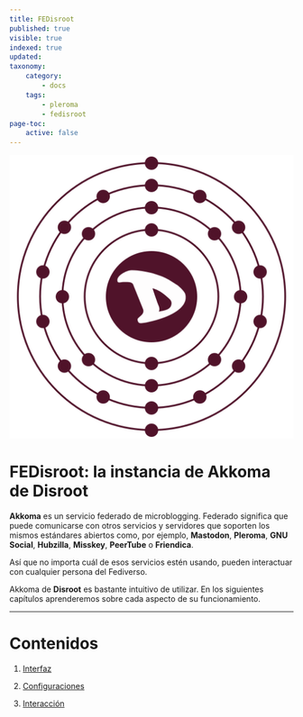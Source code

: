 ```yaml
---
title: FEDisroot
published: true
visible: true
indexed: true
updated:
taxonomy:
    category:
        - docs
    tags:
        - pleroma
        - fedisroot
page-toc:
    active: false
---
```


![](en/fedisroot.png)

# FEDisroot: la instancia de Akkoma de Disroot

**Akkoma** es un servicio federado de microblogging. Federado significa que puede comunicarse con otros servicios y servidores que soporten los mismos estándares abiertos como, por ejemplo, **Mastodon**, **Pleroma**, **GNU Social**, **Hubzilla**, **Misskey**, **PeerTube** o **Friendica**.

Así que no importa cuál de esos servicios estén usando, pueden interactuar con cualquier persona del Fediverso.

Akkoma de **Disroot** es bastante intuitivo de utilizar. En los siguientes capítulos aprenderemos sobre cada aspecto de su funcionamiento.

---

# Contenidos
1. [Interfaz](interface)

2. [Configuraciones](settings)

3. [Interacción](interacting)
